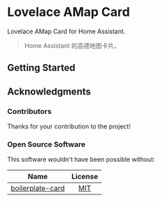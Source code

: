 # Lovelace AMap Card

Lovelace AMap Card for Home Assistant.

> Home Assistant 的高德地图卡片。

## Getting Started

## Acknowledgments

### Contributors

Thanks for your contribution to the project!

### Open Source Software

This software wouldn't have been possible without:

| Name                                                                 |                                   License                                   |
| -------------------------------------------------------------------- | :-------------------------------------------------------------------------: |
| [boilerplate-card](https://github.com/custom-cards/boilerplate-card) | [MIT](https://github.com/custom-cards/boilerplate-card/blob/master/LICENSE) |
